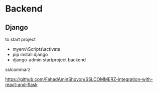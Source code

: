 # Backend

## Django

to start project

-   myenv\Scripts\activate
-   pip install django
-   django-admin startproject backend


sslcommarz

https://github.com/FahadAminShovon/SSLCOMMERZ-integration-with-react-and-flask
